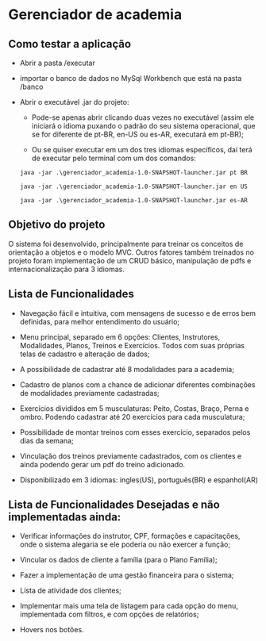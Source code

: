 # Gerenciador de academia

## Como testar a aplicação
* Abrir a pasta /executar

* importar o banco de dados no MySql Workbench que está na pasta /banco

* Abrir o executável .jar do projeto:
  * Pode-se apenas abrir clicando duas vezes no executável (assim ele iniciará o idioma puxando o padrão do seu sistema operacional, que se for diferente de pt-BR, en-US ou es-AR, executará em pt-BR);
    
  * Ou se quiser executar em um dos tres idiomas específicos, daí terá de executar pelo terminal com um dos comandos:
  ```
  java -jar .\gerenciador_academia-1.0-SNAPSHOT-launcher.jar pt BR
  ```
  ```
  java -jar .\gerenciador_academia-1.0-SNAPSHOT-launcher.jar en US
  ```
  ```
  java -jar .\gerenciador_academia-1.0-SNAPSHOT-launcher.jar es-AR
  ```
## Objetivo do projeto
O sistema foi desenvolvido, principalmente para treinar os conceitos de orientação a objetos e o modelo MVC. Outros fatores também treinados no projeto foram implementação de um CRUD básico, manipulação de pdfs e internacionalização para 3 idiomas.
 
## Lista de Funcionalidades
* Navegação fácil e intuitiva, com mensagens de sucesso e de erros bem definidas, para melhor entendimento do usuário;

* Menu principal, separado em 6 opções: Clientes, Instrutores, Modalidades, Planos, Treinos e Exercícios. Todos com suas próprias telas de cadastro e alteração de dados;

* A possibilidade de cadastrar até 8 modalidades para a academia;

* Cadastro de planos com a chance de adicionar diferentes combinações de modalidades previamente cadastradas;

* Exercícios divididos em 5 musculaturas: Peito, Costas, Braço, Perna e ombro. Podendo cadastrar até 20 exercícios para cada musculatura;

* Possibilidade de montar treinos com esses exercício, separados pelos dias da semana;

* Vinculação dos treinos previamente cadastrados, com os clientes e ainda podendo gerar um pdf do treino adicionado.

* Disponibilizado em 3 idiomas: ingles(US), português(BR) e espanhol(AR)



## Lista de Funcionalidades Desejadas e não implementadas ainda:
  
* Verificar informações do instrutor, CPF, formações e capacitações, onde o sistema alegaria se ele poderia ou não exercer a função;
  
* Vincular os dados de cliente a família (para o Plano Família);
  
* Fazer a implementação de uma gestão financeira para o sistema;
  
* Lista de atividade dos clientes;
  
* Implementar mais uma tela de listagem para cada opção do menu, implementada com filtros, e com opções de relatórios;
  
* Hovers nos botões.
